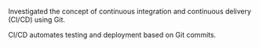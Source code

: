 Investigated the concept of continuous integration and continuous delivery (CI/CD) using Git.

CI/CD automates testing and deployment based on Git commits.